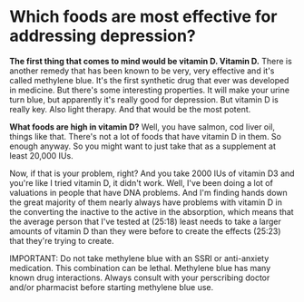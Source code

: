 # Which foods are most effective for addressing depression?

**The first thing that comes to mind would be vitamin D. Vitamin D.** There is another remedy that has been known to be very, very effective and it's called methylene blue. It's the first synthetic drug that ever was developed in medicine. But there's some interesting properties. It will make your urine turn blue, but apparently it's really good for depression. But vitamin D is really key. Also light therapy. And that would be the most potent.

**What foods are high in vitamin D?** Well, you have salmon, cod liver oil, things like that. There's not a lot of foods that have vitamin D in them. So enough anyway. So you might want to just take that as a supplement at least 20,000 IUs.

Now, if that is your problem, right? And you take 2000 IUs of vitamin D3 and you're like I tried vitamin D, it didn't work. Well, I've been doing a lot of valuations in people that have DNA problems. And I'm finding hands down the great majority of them nearly always have problems with vitamin D in the converting the inactive to the active in the absorption, which means that the average person that I've tested at (25:18) least needs to take a larger amounts of vitamin D than they were before to create the effects (25:23) that they're trying to create.

IMPORTANT: Do not take methylene blue with an SSRI or anti-anxiety medication. This combination can be lethal. Methylene blue has many known drug interactions. Always consult with your perscribing doctor and/or pharmacist before starting methylene blue use.